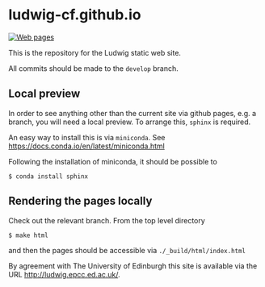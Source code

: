 # ludwig-cf.github.io

[![Web pages](https://travis-ci.com/ludwig-cf/ludwig-cf.github.io.svg?branch=develop)](https://travis-ci.com/ludwig-cf/ludwig-cf.github.io)


This is the repository for the Ludwig static web site.

All commits should be made to the `develop` branch.

## Local preview

In order to see anything other than the current site via github pages, e.g. a branch, you will need a local preview. To arrange this, `sphinx` is required.

An easy way to install this is via `miniconda`. See https://docs.conda.io/en/latest/miniconda.html

Following the installation of miniconda, it should be possible to
```
$ conda install sphinx
```

## Rendering the pages locally

Check out the relevant branch. From the top level directory
```
$ make html
```
and then the pages should be accessible via `./_build/html/index.html`


By agreement with The University of Edinburgh this site is available via the
URL http://ludwig.epcc.ed.ac.uk/.

